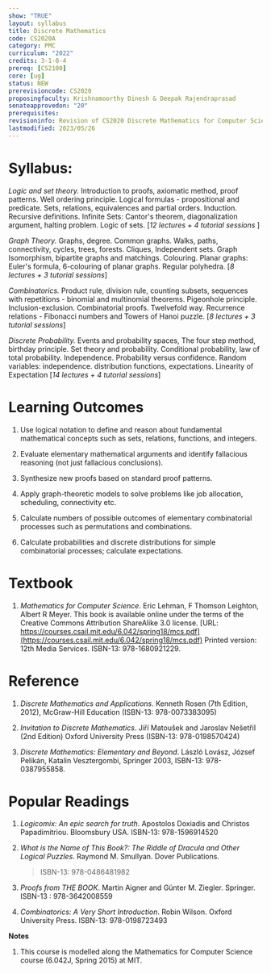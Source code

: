 ```yaml
---
show: "TRUE"
layout: syllabus
title: Discrete Mathematics
code: CS2020A
category: PMC
curriculum: "2022"
credits: 3-1-0-4
prereq: [CS2100]
core: [ug]
status: NEW
prerevisioncode: CS2020
proposingfaculty: Krishnamoorthy Dinesh & Deepak Rajendraprasad
senateapprovedon: "20"
prerequisites:
revisioninfo: Revision of CS2020 Discrete Mathematics for Computer Science & CS2010 Logic for Computing
lastmodified: 2023/05/26
---
```



# Syllabus:

*Logic and set theory.* Introduction to proofs, axiomatic method, proof
patterns. Well ordering principle. Logical formulas - propositional and
predicate. Sets, relations, equivalences and partial orders. Induction.
Recursive definitions. Infinite Sets: Cantor's theorem, diagonalization
argument, halting problem. Logic of sets. \[*12 lectures + 4 tutorial
sessions* \]

*Graph Theory.* Graphs, degree. Common graphs. Walks, paths,
connectivity, cycles, trees, forests. Cliques, Independent sets. Graph
Isomorphism, bipartite graphs and matchings. Colouring. Planar graphs:
Euler's formula, 6-colouring of planar graphs. Regular polyhedra. \[*8
lectures + 3 tutorial sessions*\]

*Combinatorics.* Product rule, division rule, counting subsets,
sequences with repetitions - binomial and multinomial theorems.
Pigeonhole principle. Inclusion-exclusion. Combinatorial proofs.
Twelvefold way. Recurrence relations - Fibonacci numbers and Towers of
Hanoi puzzle. \[*8 lectures + 3 tutorial sessions*\]

*Discrete Probability.* Events and probability spaces, The four step
method, birthday principle. Set theory and probability. Conditional
probability, law of total probability. Independence. Probability versus
confidence. Random variables: independence. distribution functions,
expectations. Linearity of Expectation \[*14 lectures + 4 tutorial
sessions*\]
 

# Learning Outcomes

1.  Use logical notation to define and reason about fundamental mathematical concepts such as sets, relations, functions, and integers.

2.  Evaluate elementary mathematical arguments and identify fallacious reasoning (not just fallacious conclusions).

3.  Synthesize new proofs based on standard proof patterns.

4.  Apply graph-theoretic models to solve problems like job allocation, scheduling, connectivity etc.

5.  Calculate numbers of possible outcomes of elementary combinatorial processes such as permutations and combinations.

6.  Calculate probabilities and discrete distributions for simple combinatorial processes; calculate expectations.

# Textbook

1.  *Mathematics for Computer Science*. Eric Lehman, F Thomson Leighton, Albert R Meyer. This book is available online under the terms of the Creative Commons Attribution ShareAlike 3.0 license. [URL: https://courses.csail.mit.edu/6.042/spring18/mcs.pdf](https://courses.csail.mit.edu/6.042/spring18/mcs.pdf) Printed version: 12th Media Services. ISBN-13: 978-1680921229.

# Reference

1.  *Discrete Mathematics and Applications*. Kenneth Rosen (7th Edition, 2012), McGraw-Hill Education (ISBN-13: 978-0073383095)

2.  *Invitation to Discrete Mathematics*. Jiří Matoušek and Jaroslav Nešetřil (2nd Edition) Oxford University Press (ISBN-13: 978-0198570424)

3.  *Discrete Mathematics: Elementary and Beyond*. László Lovász, József Pelikán, Katalin Vesztergombi, Springer 2003, ISBN-13: 978-0387955858.

# Popular Readings

1.  *Logicomix: An epic search for truth*. Apostolos Doxiadis and Christos Papadimitriou. Bloomsbury USA. ISBN-13: 978-1596914520

2.  *What is the Name of This Book?: The Riddle of Dracula and Other Logical Puzzles*. Raymond M. Smullyan. Dover Publications.
    > ISBN-13: 978-0486481982

3.  *Proofs from THE BOOK*. Martin Aigner and Günter M. Ziegler. Springer. ISBN-13  :  978-3642008559

4.  *Combinatorics: A Very Short Introduction*. Robin Wilson. Oxford University Press. ISBN-13: 978-0198723493

**Notes**

1.  This course is modelled along the Mathematics for Computer Science course (6.042J, Spring 2015) at MIT.





